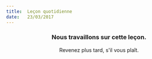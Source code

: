 ```yaml
---
title:  Leçon quotidienne
date:   23/03/2017
---
```


### <center>Nous travaillons sur cette leçon.</center>
<center>Revenez plus tard, s'il vous plaît.</center>